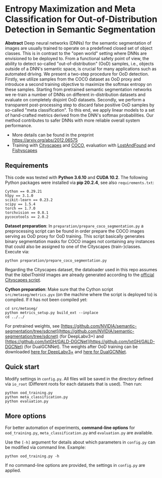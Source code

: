 
# Entropy Maximization and Meta Classification for Out-of-Distribution Detection in Semantic Segmentation  
  
**Abstract** Deep neural networks (DNNs) for the semantic segmentation of images are usually trained to operate on a predefined closed set of object classes. This is in contrast to the "open world" setting where DNNs are envisioned to be deployed to. From a functional safety point of view, the ability to detect so-called "out-of-distribution" (OoD) samples, i.e., objects outside of a DNN's semantic space, is crucial for many applications such as automated driving.
We present a two-step procedure for OoD detection. Firstly, we utilize samples from the COCO dataset as OoD proxy and introduce a second training objective to maximize the softmax entropy on these samples. Starting from pretrained semantic segmentation networks we re-train a number of DNNs on different in-distribution datasets and evaluate on completely disjoint OoD datasets. Secondly, we perform a transparent post-processing step to discard false positive OoD samples by so-called "meta classification". To this end, we apply linear models to a set of hand-crafted metrics derived from the DNN's softmax probabilities.
Our method contributes to safer DNNs with more reliable overall system performance.

* More details can be found in the preprint https://arxiv.org/abs/2012.06575
* Training with [Cityscapes](https://www.cityscapes-dataset.com/) and [COCO](https://cocodataset.org), evaluation with [LostAndFound](http://www.6d-vision.com/lostandfounddataset) and [Fishyscapes](https://fishyscapes.com/)
  
## Requirements  
  
This code was tested with **Python 3.6.10** and **CUDA 10.2**. The following Python packages were installed via **pip 20.2.4**, see also ```requirements.txt```: 
```  
Cython == 0.29.21  
h5py == 3.1.0  
scikit-learn == 0.23.2  
scipy == 1.5.4  
torch == 1.7.0  
torchvision == 0.8.1
pycocotools == 2.0.2
```
**Dataset preparation**: In ```preparation/prepare_coco_segmentation.py``` a preprocessing script can be found in order prepare the COCO images serving as OoD proxy for OoD training. This script basically generates binary segmentation masks for COCO images not containing any instances that could also be assigned to one of the Cityscapes (train-)classes. Execute via:
```  
python preparation/prepare_coco_segmentation.py
```
Regarding the Cityscapes dataset, the dataloader used in this repo assumes that the *labelTrainId* images are already generated according to the [official Cityscapes script](https://github.com/mcordts/cityscapesScripts/blob/master/cityscapesscripts/preparation/createTrainIdLabelImgs.py).

**Cython preparation**: Make sure that the Cython script ```src/metaseg/metrics.pyx``` (on the machine where the script is deployed to) is compiled. If it has not been compiled yet:  
```  
cd src/metaseg/  
python metrics_setup.py build_ext --inplace  
cd ../../  
```  
For pretrained weights, see [https://github.com/NVIDIA/semantic-segmentation/tree/sdcnet](https://github.com/NVIDIA/semantic-segmentation/tree/sdcnet) (for DeepLabv3+) and [https://github.com/lxtGH/GALD-DGCNet](https://github.com/lxtGH/GALD-DGCNet) (for DualGCNNet).
The weights after OoD training can be downloaded [here for DeepLabv3+](http://www-ai.math.uni-wuppertal.de/~chan/weights/DeepLabV3+_WideResNet38_epoch_4_alpha_0.9.pth) and [here for DualGCNNet](http://www-ai.math.uni-wuppertal.de/~chan/weights/DualGCNNet_res50_epoch_11_alpha_0.25.pth).
  
## Quick start  
  
Modify settings in ```config.py```. All files will be saved in the directory defined via ```io_root``` (Different roots for each datasets that is used). Then run:  
```  
python ood_training.py  
python meta_classification.py  
python evaluation.py  
```  
  
## More options
  
For better automation of experiments,  **command-line options** for ```ood_training.py```, ```meta_classification.py``` and ```evaluation.py``` are available.  
  
Use the ```[-h]``` argument for details about which parameters in ```config.py``` can be modified via command line. Example:  
```  
python ood_training.py -h  
```  
  
If no command-line options are provided, the settings in ```config.py``` are applied.

